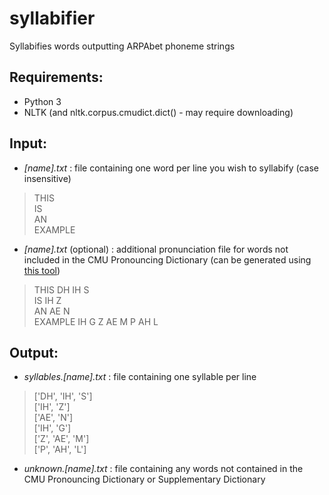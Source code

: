 # syllabifier
Syllabifies words outputting ARPAbet phoneme strings

## Requirements:
- Python 3 
- NLTK (and nltk.corpus.cmudict.dict() - may require downloading)

## Input:

- *\[name\].txt* :  file containing one word per line you wish to syllabify (case insensitive)
> THIS  
> IS  
> AN  
> EXAMPLE  

- *\[name\].txt* (optional) : additional pronunciation file for words not included in the CMU Pronouncing Dictionary 
(can be generated using [this tool](http://www.speech.cs.cmu.edu/tools/lextool.html))
> THIS	DH IH S  
> IS	IH Z  
> AN	AE N  
> EXAMPLE	IH G Z AE M P AH L  

## Output:
- *syllables.\[name\].txt* : file containing one syllable per line
> \['DH', 'IH', 'S'\]  
> \['IH', 'Z'\]  
> \['AE', 'N'\]  
> \['IH', 'G'\]  
> \['Z', 'AE', 'M'\]  
> \['P', 'AH', 'L'\]  

- *unknown.\[name\].txt* : file containing any words not contained in the CMU Pronouncing Dictionary or Supplementary Dictionary
